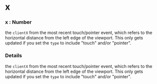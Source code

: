 # x

### x : Number

the `clientX` from the most recent touch/pointer event, which refers to the horizontal distance from the left edge of the viewport. This only gets updated if you set the `type` to include "touch" and/or "pointer".

### Details[​](#details "Direct link to Details")

the `clientX` from the most recent touch/pointer event, which refers to the horizontal distance from the left edge of the viewport. This only gets updated if you set the `type` to include "touch" and/or "pointer".
